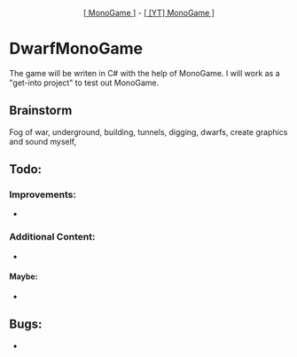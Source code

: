 <p align="center">
  <a href="http://www.monogame.net/">[ MonoGame ]</a> -
  <a href="https://www.youtube.com/watch?v=N6r87rGDFV8">[ [YT] MonoGame ]</a>
</p>

# DwarfMonoGame #
The game will be writen in C# with the help of MonoGame. I will work as a "get-into project" to test out MonoGame.

## Brainstorm ##
Fog of war, underground, building, tunnels, digging, dwarfs, create graphics and sound myself, 


## Todo: ##
### Improvements: ###
- 

### Additional Content: ###
- 

#### Maybe: ####
- 

## Bugs: ##
-
